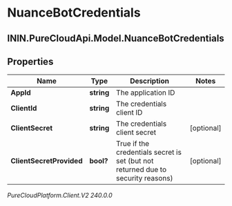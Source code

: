 # NuanceBotCredentials

## ININ.PureCloudApi.Model.NuanceBotCredentials

## Properties

|Name | Type | Description | Notes|
|------------ | ------------- | ------------- | -------------|
| **AppId** | **string** | The application ID | |
| **ClientId** | **string** | The credentials client ID | |
| **ClientSecret** | **string** | The credentials client secret | [optional] |
| **ClientSecretProvided** | **bool?** | True if the credentials secret is set (but not returned due to security reasons) | [optional] |



_PureCloudPlatform.Client.V2 240.0.0_
